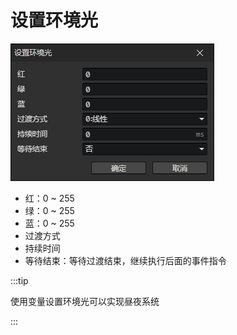 # 设置环境光

![](img/setAmbientLight-1.png)

- 红：0 ~ 255
- 绿：0 ~ 255
- 蓝：0 ~ 255
- 过渡方式
- 持续时间
- 等待结束：等待过渡结束，继续执行后面的事件指令

:::tip

使用变量设置环境光可以实现昼夜系统

:::